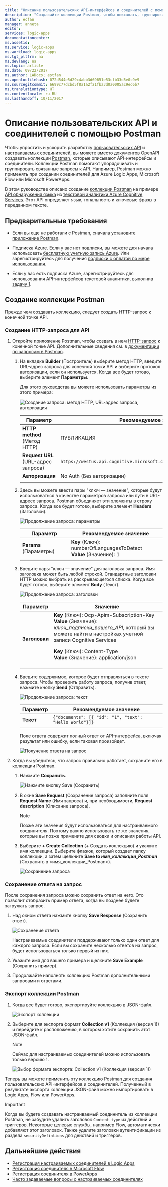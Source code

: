 ```yaml
---
title: "Описание пользовательских API-интерфейсов и соединителей с помощью Postman (Azure Logic Apps) | Документация Майкрософт"
description: "Создавайте коллекции Postman, чтобы описывать, группировать и упорядочивать пользовательские API-интерфейсы и соединители"
author: ecfan
manager: anneta
editor: 
services: logic-apps
documentationcenter: 
ms.assetid: 
ms.service: logic-apps
ms.workload: logic-apps
ms.tgt_pltfrm: na
ms.devlang: na
ms.topic: article
ms.date: 09/22/2017
ms.author: LADocs; estfan
ms.openlocfilehash: 072d544e5d29c4abb3d69651e53cfb33d5e0c9e9
ms.sourcegitcommit: 6699c77dcbd5f8a1a2f21fba3d0a0005ac9ed6b7
ms.translationtype: HT
ms.contentlocale: ru-RU
ms.lasthandoff: 10/11/2017
---
```

# <a name="describe-custom-apis-and-custom-connectors-with-postman"></a>Описание пользовательских API и соединителей с помощью Postman

Чтобы упростить и ускорить разработку [пользовательских API](../logic-apps/logic-apps-create-api-app.md) и [настраиваемых соединителей](../logic-apps/custom-connector-overview.md), вы можете вместо документов OpenAPI создавать коллекции [Postman](https://www.getpostman.com/), которые описывают API-интерфейсы и соединители. Коллекции Postman помогают упорядочивать и группировать связанные запросы к API. Например, Postman можно применять при создании соединителей для Azure Logic Apps, Microsoft Flow или Microsoft PowerApps. 

В этом руководстве описано создание [коллекции Postman](https://www.getpostman.com/docs/postman/collections/creating_collections) на примере [API обнаружения языка](https://westus.dev.cognitive.microsoft.com/docs/services/TextAnalytics.V2.0/operations/56f30ceeeda5650db055a3c7) из [текстовой аналитики Azure Cognitive Services](https://azure.microsoft.com/services/cognitive-services/text-analytics/). Этот API определяет язык, тональность и ключевые фразы в переданном тексте.

## <a name="prerequisites"></a>Предварительные требования

* Если вы еще не работали с Postman, сначала [установите приложение Postman](https://www.getpostman.com/apps).

* Подписка Azure. Если у вас нет подписки, вы можете для начала использовать [бесплатную учетную запись Azure](https://azure.microsoft.com/free/). Или зарегистрируйтесь для получения [подписки с оплатой по мере использования](https://azure.microsoft.com/pricing/purchase-options/).

* Если у вас есть подписка Azure, зарегистрируйтесь для использования API-интерфейсов текстовой аналитики, выполнив [задачу 1](../cognitive-services/text-analytics/how-tos/text-analytics-how-to-signup.md). 

## <a name="create-a-postman-collection"></a>Создание коллекции Postman

Прежде чем создавать коллекцию, следует создать HTTP-запрос к конечной точке API. 

### <a name="create-an-http-request-for-your-api"></a>Создание HTTP-запроса для API

1. Откройте приложение Postman, чтобы создать в нем [HTTP-запрос](https://www.getpostman.com/docs/postman/sending_api_requests/requests) к конечной точке API. Дополнительные сведения см. в [документации по запросам в Postman](https://www.getpostman.com/docs/postman/sending_api_requests/requests).

   1. На вкладке **Builder** (Построитель) выберите метод HTTP, введите URL-адрес запроса для конечной точки API и выберите протокол авторизации, если он используется. 
   Когда все будет готово, выберите элемент **Параметры**.

      Для этого руководства вы можете использовать параметры из этого примера:

      ![Создание запроса: метод HTTP, URL-адрес запроса, авторизация](./media/custom-connector-api-postman-collection/01-create-api-http-request.png)

      | Параметр | Рекомендуемое значение | 
      | --------- | --------------- | 
      | **HTTP method** (Метод HTTP) | ПУБЛИКАЦИЯ | 
      | **Request URL** (URL-адрес запроса) | `https://westus.api.cognitive.microsoft.com/text/analytics/v2.0/languages` | | 
      | **Авторизация** | No Auth (Без авторизации) | | 
      ||| 

   2. Здесь вы можете ввести пары "ключ — значение", которые будут использоваться в качестве параметров запроса или пути в URL-адресе запроса. Postman объединяет эти элементы в строку запроса.
   Когда все будет готово, выберите элемент **Headers** (Заголовки).

      ![Продолжение запроса: параметры](./media/custom-connector-api-postman-collection/02-create-api-http-request-params.png)

      | Параметр | Рекомендуемое значение | 
      | --------- | --------------- | 
      | **Params** (Параметры) | **Key** (Ключ): numberOfLanguagesToDetect </br>**Value** (Значение): 1 | 
      ||| 

   3. Введите пары "ключ — значение" для заголовка запроса. 
   Имя заголовка может быть любой строкой. Стандартные заголовки HTTP можно выбрать из раскрывающегося списка. Когда все будет готово, выберите элемент **Body** (Текст). 
   
      ![Продолжение запроса: заголовки](./media/custom-connector-api-postman-collection/03-create-api-http-request-header.png)

      | Параметр | Значение | 
      | --------- | ----- | 
      | **Заголовки** | **Key** (Ключ): Ocp-Apim-Subscription-Key </br>**Value** (Значение): *ключ_подписки_вашего_API*, который вы можете найти в настройках учетной записи Cognitive Services <p>**Key** (Ключ): Content-Type </br> **Value** (Значение): application/json | 
      ||| 

   4. Введите содержимое, которое будет отправляться в тексте запроса. 
   Чтобы проверить работу запроса, получив ответ, нажмите кнопку **Send** (Отправить). 
   
      ![Продолжение запроса: текст](./media/custom-connector-api-postman-collection/04-create-api-http-request-body.png)

      | Параметр | Рекомендуемое значение | 
      | --------- | --------------- |    
      | **Текст** | ```{"documents": [{ "id": "1", "text": "Hello World"}]}``` | 
      ||| 

      Поле ответа содержит полный ответ от API-интерфейса, включая результат или ошибку, если таковая произойдет.

      ![Получение ответа на запрос](./media/custom-connector-api-postman-collection/05-create-api-http-request-response.png)

2. Когда вы убедитесь, что запрос правильно работает, сохраните его в коллекции Postman. 

   1. Нажмите **Сохранить**. 
      
      ![Нажмите кнопку Save (Сохранить)](./media/custom-connector-api-postman-collection/06a-save-request.png)
 
   2. В окне **Save Request** (Сохранение запроса) заполните поля **Request Name** (Имя запроса) и, при необходимости, **Request description** (Описание запроса). 

      > [!NOTE]
      > Позже эти значения будут использоваться для настраиваемого соединителя. Поэтому важно использовать те же значения, которые вы позже примените для сводки и описания работы API.

   3. Выберите **+ Create Collection** (+ Создать коллекцию) и укажите имя коллекции. 
   Выберите флажок, который создает папку коллекции, а затем щелкните **Save to *имя_коллекции_Postman*** (Сохранить в <имя_коллекции_Postman>).

      ![Сохранение запроса](./media/custom-connector-api-postman-collection/06b-save-request.png)

### <a name="save-the-request-response"></a>Сохранение ответа на запрос

После сохранения запроса можно сохранить ответ на него. Это позволит отобразить пример ответа, когда вы позднее будете загружать запрос.

1. Над окном ответа нажмите кнопку **Save Response** (Сохранить ответ). 

   ![Сохранение ответа](./media/custom-connector-api-postman-collection/07-create-api-http-request-save-response.png)

   Настраиваемые соединители поддерживают только один ответ для каждого запроса. 
   Если вы сохраните несколько ответов на запрос, будет использоваться только первый из них.

2. Укажите имя для вашего примера и щелкните **Save Example** (Сохранить пример).

3. Продолжайте наполнять коллекцию Postman дополнительными запросами и ответами.

### <a name="export-your-postman-collection"></a>Экспорт коллекции Postman

1. Когда все будет готово, экспортируйте коллекцию в JSON-файл.

   ![Экспорт коллекции](./media/custom-connector-api-postman-collection/08-export-http-request.png)

2. Выберите для экспорта формат **Collection v1** (Коллекция (версия 1)) и перейдите к расположению, в котором хотите сохранить этот JSON-файл.

   > [!NOTE]
   > Сейчас для настраиваемых соединителей можно использовать только версию 1.

   ![Выбор формата экспорта: Collection v1 (Коллекция (версия 1))](./media/custom-connector-api-postman-collection/09-export-format.png)
   
Теперь вы можете применить эту коллекцию Postman для создания пользовательских API-интерфейсов и соединителей. Полученный в результате экспорта коллекции JSON-файл можно импортировать в Logic Apps, Flow или PowerApps.

> [!IMPORTANT]
> Когда вы будете создавать настраиваемый соединитель из коллекции Postman, не забудьте удалить заголовок `Content-type` из действий и триггеров. Некоторые целевые службы, например Flow, автоматически добавляют этот заголовок. Также удалите заголовки аутентификации из раздела `securityDefintions` для действий и триггеров.

## <a name="next-steps"></a>Дальнейшие действия

* [Регистрация настраиваемых соединителей в Logic Apps](../logic-apps/logic-apps-custom-connector-register.md)
* [Регистрация соединителя в Microsoft Flow](https://ms.flow.microsoft.com/documentation/register-custom-api/#register-your-custom-connector)
* [Регистрация соединителя в PowerApps](https://powerapps.microsoft.com/tutorials/register-custom-api/#register-your-custom-connector)
* [Часто задаваемые вопросы о настраиваемых соединителях](../logic-apps/custom-connector-faq.md)
